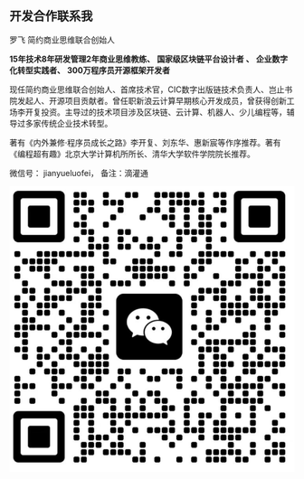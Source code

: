 ## 开发合作联系我

罗飞  简约商业思维联合创始人

**15年技术8年研发管理2年商业思维教练、**  **国家级区块链平台设计者 、**  **企业数字化转型实践者、** **300万程序员开源框架开发者**

现任简约商业思维联合创始人、首席技术官，CIC数字出版链技术负责人、岂止书院发起人、开源项目贡献者。曾任职新浪云计算早期核心开发成员，曾获得创新工场李开复投资。主导过的技术项目涉及区块链、云计算、机器人、少儿编程等，辅导过多家传统企业技术转型。

著有《内外兼修·程序员成长之路》李开复、刘东华、惠新宸等作序推荐。著有《编程超有趣》北京大学计算机所所长、清华大学软件学院院长推荐。

微信号： jianyueluofei， 备注：滴灌通

![罗飞微信二维码](https://github.com/luofei614/micro-connect/blob/main/file/qr.png?raw=true)
